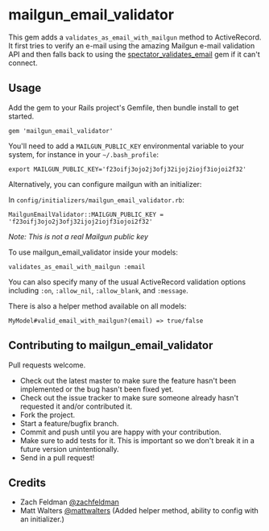 # mailgun_email_validator

This gem adds a ``validates_as_email_with_mailgun`` method to ActiveRecord. It first tries to verify an e-mail using the amazing Mailgun e-mail validation API and then falls back to using the [spectator_validates_email](https://github.com/spectator/validates_email) gem if it can't connect.

## Usage

Add the gem to your Rails project's Gemfile, then bundle install to get started.

`gem 'mailgun_email_validator'`

You'll need to add a ``MAILGUN_PUBLIC_KEY`` environmental variable to your system, for instance in your ``~/.bash_profile``:

``export MAILGUN_PUBLIC_KEY='f23oifj3ojo2j3ofj32ijoj2iojf3iojoi2f32'``

Alternatively, you can configure mailgun with an initializer:

In ``config/initializers/mailgun_email_validator.rb``:

``MailgunEmailValidator::MAILGUN_PUBLIC_KEY = 'f23oifj3ojo2j3ofj32ijoj2iojf3iojoi2f32'``

*Note: This is not a real Mailgun public key*


To use mailgun_email_validator inside your models:

`validates_as_email_with_mailgun :email`

You can also specify many of the usual ActiveRecord validation options including ``:on``, ``:allow_nil``, ``:allow_blank``, and ``:message``.


There is also a helper method available on all models:

``MyModel#valid_email_with_mailgun?(email) => true/false``
## Contributing to mailgun_email_validator

Pull requests welcome.
 
* Check out the latest master to make sure the feature hasn't been implemented or the bug hasn't been fixed yet.
* Check out the issue tracker to make sure someone already hasn't requested it and/or contributed it.
* Fork the project.
* Start a feature/bugfix branch.
* Commit and push until you are happy with your contribution.
* Make sure to add tests for it. This is important so we don't break it in a future version unintentionally.
* Send in a pull request!


## Credits

* Zach Feldman [@zachfeldman](http://zfeldman.com)
* Matt Walters [@mattwalters](https://github.com/mattwalters) (Added helper method, ability to config with an initializer.)

